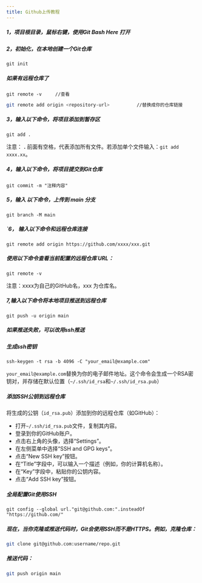 ```yaml
---
title: Github上传教程
---
```




##### 1，项目根目录，鼠标右键，使用Git Bash Here 打开

##### 2，初始化，在本地创建一个Git仓库

```
git init
```

##### 如果有远程仓库了

```
git remote -v     //查看
```

```bash
git remote add origin <repository-url> 			//替换成你的仓库链接
```

##### 3，输入以下命令，将项目添加到暂存区

```
git add .
```

注意： **.** 前面有空格，代表添加所有文件。若添加单个文件输入：`git add xxxx.xx`。

##### 4，输入以下命令，将项目提交到Git仓库

```
git commit -m "注释内容"
```

##### 5，输入 以下命令，上传到 main 分支

```
git branch -M main
```

##### `6， 输入以下命令和远程仓库连接

```
git remote add origin https://github.com/xxxx/xxx.git
```

##### 使用以下命令查看当前配置的远程仓库 URL：

```
git remote -v
```

注意：xxxx为自己的GitHub名，xxx 为仓库名。

##### 7,输入以下命令将本地项目推送到远程仓库

```
git push -u origin main
```

##### 如果推送失败，可以改用ssh推送

##### 生成ssh密钥

```
ssh-keygen -t rsa -b 4096 -C "your_email@example.com"
```

`your_email@example.com`替换为你的电子邮件地址。这个命令会生成一个RSA密钥对，并存储在默认位置（`~/.ssh/id_rsa`和`~/.ssh/id_rsa.pub`）

##### 添加SSH公钥到远程仓库

将生成的公钥（`id_rsa.pub`）添加到你的远程仓库（如GitHub）：

- 打开`~/.ssh/id_rsa.pub`文件，复制其内容。
- 登录到你的GitHub账户。
- 点击右上角的头像，选择“Settings”。
- 在左侧菜单中选择“SSH and GPG keys”。
- 点击“New SSH key”按钮。
- 在“Title”字段中，可以输入一个描述（例如，你的计算机名称）。
- 在“Key”字段中，粘贴你的公钥内容。
- 点击“Add SSH key”按钮。

##### 全局配置Git使用SSH

```
git config --global url."git@github.com:".insteadOf "https://github.com/"
```

##### 现在，当你克隆或推送代码时，Git会使用SSH而不是HTTPS。例如，克隆仓库：

```bash
git clone git@github.com:username/repo.git
```

##### 推送代码：

```bash
git push origin main
```